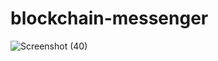 # blockchain-messenger
![Screenshot (40)](https://github.com/user-attachments/assets/bb1709b7-1227-4728-905d-58785b5d15c3)

